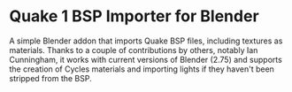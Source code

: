 # Quake 1 BSP Importer for Blender
A simple Blender addon that imports Quake BSP files, including textures as materials.
Thanks to a couple of contributions by others, notably Ian Cunningham, it works with
current versions of Blender (2.75) and supports the creation of Cycles materials and
importing lights if they haven't been stripped from the BSP.
